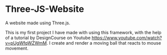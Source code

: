 # Three-JS-Website


A website made using Three.js.

This is my first project I have made with using this framework, with the help of a tutorial by DesignCourse on Youtube https://www.youtube.com/watch?v=pUgWfqWZWmM.
I create and render a moving ball that reacts to mouse movement. 
